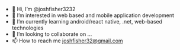 - 👋 Hi, I’m @joshfisher3232
- 👀 I’m interested in web based and mobile application development
- 🌱 I’m currently learning android/react native, .net, web-based technologies
- 💞️ I’m looking to collaborate on ...
- 📫 How to reach me joshfisher32@gmail.com

<!---
joshfisher3232/joshfisher3232 is a ✨ special ✨ repository because its `README.md` (this file) appears on your GitHub profile.
You can click the Preview link to take a look at your changes.
--->
